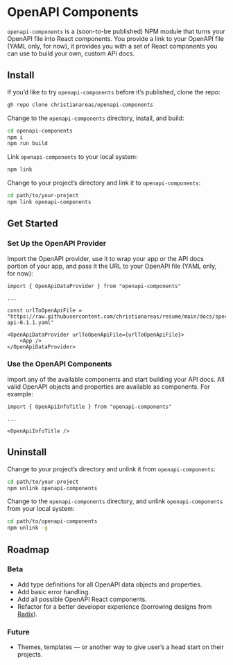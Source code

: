 # OpenAPI Components
`openapi-components` is a (soon-to-be published) NPM module that turns your OpenAPI file into React components. You provide a link to your OpenAPI file (YAML only, for now), it provides you with a set of React components you can use to build your own, custom API docs.


## Install
If you’d like to try `openapi-components` before it’s published, clone the repo:

```bash
gh repo clone christianareas/openapi-components
```

Change to the `openapi-components` directory, install, and build:

```bash
cd openapi-components
npm i
npm run build
```

Link `openapi-components` to your local system:

```bash
npm link
```

Change to your project’s directory and link it to `openapi-components`:

```bash
cd path/to/your-project
npm link openapi-components
```


## Get Started

### Set Up the OpenAPI Provider
Import the OpenAPI provider, use it to wrap your app or the API docs portion of your app, and pass it the URL to your OpenAPI file (YAML only, for now):

```tsx
import { OpenApiDataProvider } from "openapi-components"

...

const urlToOpenApiFile = "https://raw.githubusercontent.com/christianareas/resume/main/docs/spec/_versions/resume-api-0.1.1.yaml"

<OpenApiDataProvider urlToOpenApiFile={urlToOpenApiFile}>
	<App />
</OpenApiDataProvider>
```

### Use the OpenAPI Components
Import any of the available components and start building your API docs. All valid OpenAPI objects and properties are available as components. For example:

```tsx
import { OpenApiInfoTitle } from "openapi-components"

...

<OpenApiInfoTitle />
```


## Uninstall
Change to your project’s directory and unlink it from `openapi-components`:

```bash
cd path/to/your-project
npm unlink openapi-components
```

Change to the `openapi-components` directory, and unlink `openapi-components` from your local system:

```bash
cd path/to/openapi-components
npm unlink -g
```


## Roadmap

### Beta
- Add type definitions for all OpenAPI data objects and properties.
- Add basic error handling.
- Add all possible OpenAPI React components.
- Refactor for a better developer experience (borrowing designs from [Radix](https://www.radix-ui.com)).

### Future
- Themes, templates — or another way to give user’s a head start on their projects.